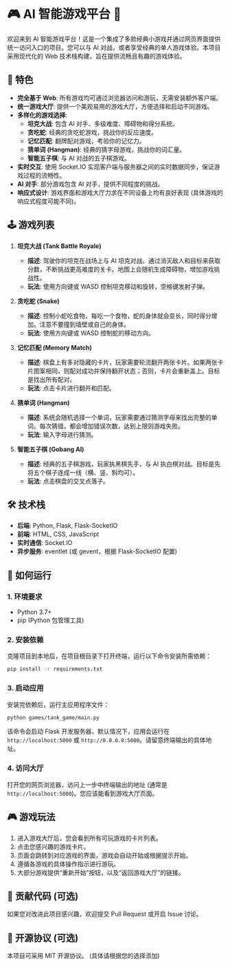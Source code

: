 # 🎮 AI 智能游戏平台 🚀

欢迎来到 AI 智能游戏平台！这是一个集成了多款经典小游戏并通过网页界面提供统一访问入口的项目。您可以与 AI 对战，或者享受经典的单人游戏体验。本项目采用现代化的 Web 技术栈构建，旨在提供流畅且有趣的游戏体验。

## 🌟 特色

-   **完全基于 Web**: 所有游戏均可通过浏览器访问和游玩，无需安装额外客户端。
-   **统一游戏大厅**: 提供一个美观易用的游戏大厅，方便选择和启动不同游戏。
-   **多样化的游戏选择**:
    -   **坦克大战**: 包含 AI 对手、多级难度、障碍物和得分系统。
    -   **贪吃蛇**: 经典的贪吃蛇游戏，挑战你的反应速度。
    -   **记忆匹配**: 翻牌配对游戏，考验你的记忆力。
    -   **猜单词 (Hangman)**: 经典的猜字母游戏，挑战你的词汇量。
    -   **智能五子棋**: 与 AI 对战的五子棋游戏。
-   **实时交互**: 使用 Socket.IO 实现客户端与服务器之间的实时数据同步，保证游戏过程的流畅性。
-   **AI 对手**: 部分游戏包含 AI 对手，提供不同程度的挑战。
-   **响应式设计**: 游戏界面和游戏大厅力求在不同设备上均有良好表现 (具体游戏的响应式程度可能不同)。

## 🕹️ 游戏列表

1.  **坦克大战 (Tank Battle Royale)**
    *   **描述**: 驾驶你的坦克在战场上与 AI 坦克对战。通过消灭敌人和目标来获取分数，不断挑战更高难度的关卡。地图上会随机生成障碍物，增加游戏挑战性。
    *   **玩法**: 使用方向键或 WASD 控制坦克移动和旋转，空格键发射子弹。

2.  **贪吃蛇 (Snake)**
    *   **描述**: 控制小蛇吃食物，每吃一个食物，蛇的身体就会变长，同时得分增加。注意不要撞到墙壁或自己的身体。
    *   **玩法**: 使用方向键或 WASD 控制蛇的移动方向。

3.  **记忆匹配 (Memory Match)**
    *   **描述**: 棋盘上有多对隐藏的卡片，玩家需要轮流翻开两张卡片。如果两张卡片图案相同，则配对成功并保持翻开状态；否则，卡片会重新盖上。目标是找出所有配对。
    *   **玩法**: 点击卡片进行翻开和匹配。

4.  **猜单词 (Hangman)**
    *   **描述**: 系统会随机选择一个单词，玩家需要通过猜测字母来找出完整的单词。每次猜错，都会增加错误次数，达到上限则游戏失败。
    *   **玩法**: 输入字母进行猜测。

5.  **智能五子棋 (Gobang AI)**
    *   **描述**: 经典的五子棋游戏，玩家执黑棋先手，与 AI 执白棋对战。目标是先将五个棋子连成一线（横、竖、斜均可）。
    *   **玩法**: 点击棋盘的交叉点落子。

## 🛠️ 技术栈

-   **后端**: Python, Flask, Flask-SocketIO
-   **前端**: HTML, CSS, JavaScript
-   **实时通信**: Socket.IO
-   **异步服务**: eventlet (或 gevent，根据 Flask-SocketIO 配置)

## 🚀 如何运行

### 1. 环境要求
-   Python 3.7+
-   pip (Python 包管理工具)

### 2. 安装依赖
克隆项目到本地后，在项目根目录下打开终端，运行以下命令安装所需依赖：
```bash
pip install -r requirements.txt
```

### 3. 启动应用
安装完依赖后，运行主应用程序文件：
```bash
python games/tank_game/main.py
```
该命令会启动 Flask 开发服务器，默认情况下，应用会运行在 `http://localhost:5000` 或 `http://0.0.0.0:5000`。请留意终端输出的具体地址。

### 4. 访问大厅
打开您的网页浏览器，访问上一步中终端输出的地址 (通常是 `http://localhost:5000`)。您应该能看到游戏大厅页面。

## 🎮 游戏玩法

1.  进入游戏大厅后，您会看到所有可玩游戏的卡片列表。
2.  点击您感兴趣的游戏卡片。
3.  页面会跳转到对应游戏的界面，游戏会自动开始或根据提示开始。
4.  遵循各游戏的具体操作指示进行游玩。
5.  大部分游戏提供“重新开始”按钮，以及“返回游戏大厅”的链接。

## 🤝 贡献代码 (可选)

如果您对改进此项目感兴趣，欢迎提交 Pull Request 或开启 Issue 讨论。

## 📄 开源协议 (可选)

本项目可采用 MIT 开源协议。 (具体请根据您的选择添加)
